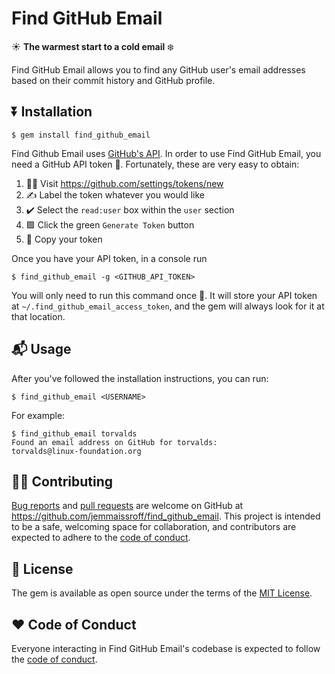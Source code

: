 # Find GitHub Email

☀️ **The warmest start to a cold email** ❄️

Find GitHub Email allows you to find any GitHub user's email addresses based on their commit history and GitHub profile.

## ⏬ Installation

    $ gem install find_github_email
    

Find Github Email uses [GitHub's API](https://developer.github.com/v4/). In order to use Find GitHub Email, you need a GitHub API token 🔑. Fortunately, these are very easy to obtain: 

1. 👩‍💻 Visit https://github.com/settings/tokens/new
2. ✍️ Label the token whatever you would like 
3. ✔️ Select the `read:user` box within the `user` section
4. 🟩 Click the green `Generate Token` button
5. 📝 Copy your token

Once you have your API token, in a console run

    $ find_github_email -g <GITHUB_API_TOKEN>
    
You will only need to run this command once 🎉. It will store your API token at `~/.find_github_email_access_token`, and the gem will always look for it at that location.

## 📬 Usage

 After you've followed the installation instructions, you can run:

    $ find_github_email <USERNAME>
    
For example:

    $ find_github_email torvalds
    Found an email address on GitHub for torvalds:
	torvalds@linux-foundation.org


## 👩‍💻 Contributing

[Bug reports](https://github.com/jemmaissroff/find_github_email/issues) and
[pull requests](https://github.com/jemmaissroff/find_github_email/pulls) are welcome on GitHub at
https://github.com/jemmaissroff/find_github_email. This project is intended to be a safe,
welcoming space for collaboration, and contributors are expected to adhere to
the [code of conduct](https://github.com/jemmaissroff/find_github_email/blob/main/CODE_OF_CONDUCT.md).

## 📃 License

The gem is available as open source under the terms of the [MIT License](https://opensource.org/licenses/MIT).

##  ♥️ Code of Conduct

Everyone interacting in Find GitHub Email's codebase is expected to follow the
[code of conduct](https://github.com/jemmaissroff/find_github_email/blob/main/CODE_OF_CONDUCT.md).
